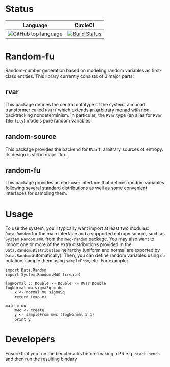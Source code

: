 Status
======

| Language | CircleCI |
|:--------:|:------:|
| ![GitHub top language](https://img.shields.io/github/languages/top/haskell-numerics/random-fu.svg) | [![Build Status](https://circleci.com/gh/haskell-numerics/random-fu.svg?style=svg)](https://circleci.com/gh/haskell-numerics/random-fu) |

Random-fu
=========

Random-number generation based on modeling random variables as first-class entities.  This library currently consists of 3 major parts:

rvar
----

This package defines the central datatype of the system, a monad transformer called `RVarT` which extends an arbitrary monad with non-backtracking nondeterminism.  In particular, the `RVar` type (an alias for `RVar Identity`) models pure random variables.

random-source
-------------

This package provides the backend for `RVarT`; arbitrary sources of entropy.  Its design is still in major flux.

random-fu
---------

This package provides an end-user interface that defines random variables following several standard distributions as well as some convenient interfaces for sampling them.

Usage
=====

To use the system, you'll typically want import at least two modules: `Data.Random` for the main interface and a supported entropy source, such as `System.Random.MWC` from the `mwc-random` package.  You may also want to import one or more of the extra distributions provided in the `Data.Random.Distribution` heirarchy (uniform and normal are exported by `Data.Random` automatically).  Then, you can define random variables using `do` notation, sample them using `sampleFrom`, etc.  For example:

    import Data.Random
    import System.Random.MWC (create)

    logNormal :: Double -> Double -> RVar Double
    logNormal mu sigmaSq = do
        x <- normal mu sigmaSq
        return (exp x)

    main = do
        mwc <- create
        y <- sampleFrom mwc (logNormal 5 1)
        print y

Developers
==========

Ensure that you run the benchmarks before making a PR e.g. `stack bench` and then run the resulting bindary
